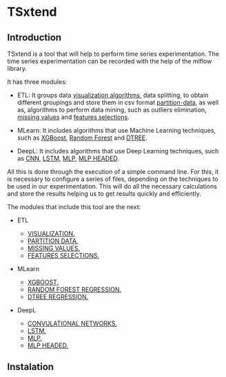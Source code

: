 # TSxtend
## Introduction

TSxtend is a tool that will help to perform time series experimentation. The time series experimentation can be recorded with the help of the mlflow library.

It has three modules:

- ETL: It groups data [visualization algorithms](visualization.py), data splitting, to obtain different groupings and store them in csv format [partition-data](partition-data.py), as well as, algorithms to perform data mining, such as outliers elimination, [missing values](missing-values.py) and [features selections](feature_selection.py).

- MLearn: It includes algorithms that use Machine Learning techniques, such as [XGBoost](xgb.py), [Random Forest](rf_regressor.py) and [DTREE](dtre_regressor.py).

- DeepL: It includes algorithms that use Deep Learning techniques, such as [CNN](cnn.py), [LSTM](lstm.py), [MLP](mlp.py), [MLP HEADED](mlp_headed.py). 

All this is done through the execution of a simple command line. For this, it is necessary to configure a series of files, depending on the techniques to be used in our experimentation. This will do all the necessary calculations and store the results helping us to get results quickly and efficiently. 

The modules that include this tool are the next:

- ETL
    
    - [VISUALIZATION.](docs/visualization.md)
    - [PARTITION DATA.](docs/partition-data.md)
    - [MISSING VALUES.](docs/partition-data.md)
    - [FEATURES SELECTIONS.](docs/partition-data.md)

- MLearn

  - [XGBOOST.](docs/xgb.md)
  - [RANDOM FOREST REGRESSION.](docs/partition-data.md)
  - [DTREE REGRESSION.](docs/partition-data.md)

- DeepL

    - [CONVULATIONAL NETWORKS.](docs/xgb.md) 
    - [LSTM.](docs/xgb.md) 
    - [MLP.](docs/xgb.md) 
    - [MLP HEADED.](docs/xgb.md) 

## Instalation


